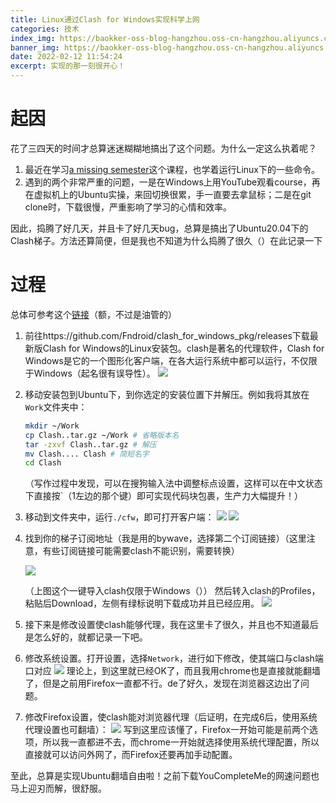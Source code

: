 ```yaml
---
title: Linux通过Clash for Windows实现科学上网
categories: 技术
index_img: https://baokker-oss-blog-hangzhou.oss-cn-hangzhou.aliyuncs.com/cdn_for_blog/blog_imgs/pexels-yuliya-kosolapova-11066975.jpg
banner_img: https://baokker-oss-blog-hangzhou.oss-cn-hangzhou.aliyuncs.com/cdn_for_blog/blog_imgs/pexels-yuliya-kosolapova-11066975.jpg
date: 2022-02-12 11:54:24
excerpt: 实现的那一刻很开心！
---
```






# 起因

花了三四天的时间才总算迷迷糊糊地搞出了这个问题。为什么一定这么执着呢？

1. 最近在学习[a missing semester](https://www.youtube.com/playlist?list=PLyzOVJj3bHQuloKGG59rS43e29ro7I57J)这个课程，也学着运行Linux下的一些命令。
2. 遇到的两个非常严重的问题，一是在Windows上用YouTube观看course，再在虚拟机上的Ubuntu实操，来回切换很累，手一直要去拿鼠标；二是在git clone时，下载很慢，严重影响了学习的心情和效率。

因此，捣腾了好几天，并且卡了好几天bug，总算是搞出了Ubuntu20.04下的Clash梯子。方法还算简便，但是我也不知道为什么捣腾了很久（）在此记录一下



# 过程

总体可参考这个[链接](https://www.youtube.com/watch?v=VOlWdNZAq_o)（额，不过是油管的）

1. 前往https://github.com/Fndroid/clash_for_windows_pkg/releases下载最新版Clash for Windows的Linux安装包。clash是著名的代理软件，Clash for Windows是它的一个图形化客户端，在各大运行系统中都可以运行，不仅限于Windows（起名很有误导性）。
   ![](https://baokker-oss-blog-hangzhou.oss-cn-hangzhou.aliyuncs.com/cdn_for_blog/blog_imgs/20220212101855.png)

2. 移动安装包到Ubuntu下，到你选定的安装位置下并解压。例如我将其放在`Work`文件夹中：

   ```bash
   mkdir ~/Work
   cp Clash..tar.gz ~/Work # 省略版本名
   tar -zxvf Clash..tar.gz # 解压
   mv Clash.... Clash # 简短名字
   cd Clash
   ```

   （写作过程中发现，可以在搜狗输入法中调整标点设置，这样可以在中文状态下直接按`（1左边的那个键）即可实现代码块包裹，生产力大幅提升！）

3. 移动到文件夹中，运行`./cfw`，即可打开客户端：
   ![](https://baokker-oss-blog-hangzhou.oss-cn-hangzhou.aliyuncs.com/cdn_for_blog/blog_imgs/20220212103848.png)
   ![](https://baokker-oss-blog-hangzhou.oss-cn-hangzhou.aliyuncs.com/cdn_for_blog/blog_imgs/20220212104353.png)

4. 找到你的梯子订阅地址（我是用的bywave，选择第二个订阅链接）（这里注意，有些订阅链接可能需要clash不能识别，需要转换）

   ![](https://baokker-oss-blog-hangzhou.oss-cn-hangzhou.aliyuncs.com/cdn_for_blog/blog_imgs/20220212104712.png)

   （上图这个一键导入clash仅限于Windows（））
   然后转入clash的Profiles，粘贴后Download，左侧有绿标说明下载成功并且已经应用。
   ![](https://baokker-oss-blog-hangzhou.oss-cn-hangzhou.aliyuncs.com/cdn_for_blog/blog_imgs/20220212104848.png)

5. 接下来是修改设置使clash能够代理，我在这里卡了很久，并且也不知道最后是怎么好的，就都记录一下吧。

6. 修改系统设置。打开设置，选择`Network`，进行如下修改，使其端口与clash端口对应
   ![](https://baokker-oss-blog-hangzhou.oss-cn-hangzhou.aliyuncs.com/cdn_for_blog/blog_imgs/20220305233146.png)
   理论上，到这里就已经OK了，而且我用chrome也是直接就能翻墙了，但是之前用Firefox一直都不行。de了好久，发现在浏览器这边出了问题。

7. 修改Firefox设置，使clash能对浏览器代理（后证明，在完成6后，使用系统代理设置也可翻墙）：
   ![](https://baokker-oss-blog-hangzhou.oss-cn-hangzhou.aliyuncs.com/cdn_for_blog/blog_imgs/20220212112647.png)
   写到这里应该懂了，Firefox一开始可能是前两个选项，所以我一直都进不去，而chrome一开始就选择使用系统代理配置，所以直接就可以访问外网了，而Firefox还要再加手动配置。



至此，总算是实现Ubuntu翻墙自由啦！之前下载YouCompleteMe的网速问题也马上迎刃而解，很舒服。

